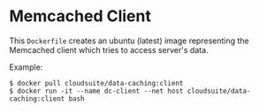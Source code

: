 # Memcached Client #

This `Dockerfile` creates an ubuntu (latest) image representing the Memcached client which tries to access server's data.

Example:

    $ docker pull cloudsuite/data-caching:client
    $ docker run -it --name dc-client --net host cloudsuite/data-caching:client bash
